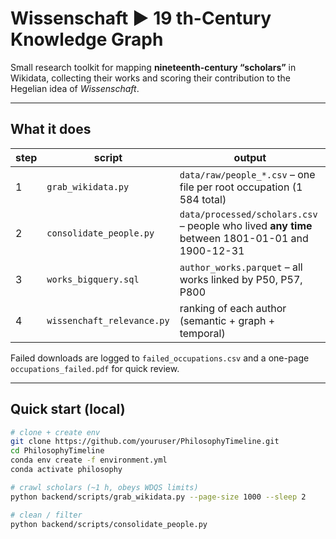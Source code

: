 # Wissenschaft ▶ 19 th-Century Knowledge Graph

Small research toolkit for mapping **nineteenth-century “scholars”** in Wikidata,
collecting their works and scoring their contribution to the Hegelian idea of
*Wissenschaft*.

---

## What it does

| step | script | output |
|------|--------|--------|
| 1 | `grab_wikidata.py` | `data/raw/people_*.csv` – one file per root occupation (1 584 total) |
| 2 | `consolidate_people.py` | `data/processed/scholars.csv` – people who lived **any time** between 1801-01-01 and 1900-12-31 |
| 3 | `works_bigquery.sql` | `author_works.parquet` – all works linked by P50, P57, P800 |
| 4 | `wissenchaft_relevance.py` | ranking of each author (semantic + graph + temporal) |

Failed downloads are logged to `failed_occupations.csv` and a one-page
`occupations_failed.pdf` for quick review.

---

## Quick start (local)

```bash
# clone + create env
git clone https://github.com/youruser/PhilosophyTimeline.git
cd PhilosophyTimeline
conda env create -f environment.yml
conda activate philosophy

# crawl scholars (~1 h, obeys WDQS limits)
python backend/scripts/grab_wikidata.py --page-size 1000 --sleep 2

# clean / filter
python backend/scripts/consolidate_people.py
